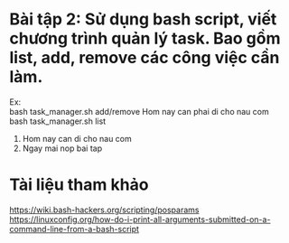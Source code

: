 ﻿# Bài tập 2: Sử dụng bash script, viết chương trình quản lý task. Bao gồm list, add, remove các công việc cần làm.  
Ex:  
bash task_manager.sh add/remove Hom nay can phai di cho nau com  
bash task_manager.sh list  
1. Hom nay can di cho nau com  
2. Ngay mai nop bai tap  


# Tài liệu tham khảo

https://wiki.bash-hackers.org/scripting/posparams
https://linuxconfig.org/how-do-i-print-all-arguments-submitted-on-a-command-line-from-a-bash-script
